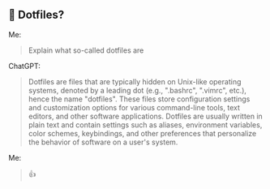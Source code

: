 ## :robot: Dotfiles?

Me: 

> Explain what so-called dotfiles are

ChatGPT: 

> Dotfiles are files that are typically hidden on Unix-like operating systems, denoted by a leading dot (e.g., ".bashrc", ".vimrc", etc.), hence the name "dotfiles". These files store configuration settings and customization options for various command-line tools, text editors, and other software applications. Dotfiles are usually written in plain text and contain settings such as aliases, environment variables, color schemes, keybindings, and other preferences that personalize the behavior of software on a user's system.

Me:

> :thumbsup:
